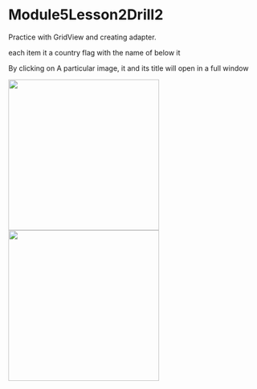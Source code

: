 # Module5Lesson2Drill2

Practice with GridView and creating adapter.

each item it a country flag with the name of below it

By clicking on A particular image, it and its title will open in a full window 

<img src = "https://user-images.githubusercontent.com/102150516/191716529-3877edeb-8a4f-48d0-a3f9-6b0d593a6077.jpg" width = 300>

<img src = "https://user-images.githubusercontent.com/102150516/191716536-5d915e24-a975-434e-998c-d58600193a88.jpg" width = 300>